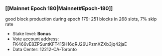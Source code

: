 ### [[Mainnet Epoch 180|Mainnet#Epoch-180]]
good block production during epoch 179: 251 blocks in 268 slots, 7% skip rate
* Stake level: **Bonus** 
* Vote account address: FK466vE8ZPSuntKFT415H16qRJ26UPzmXZXb3jq42jaE
* Data Center: 12212-CA-Toronto